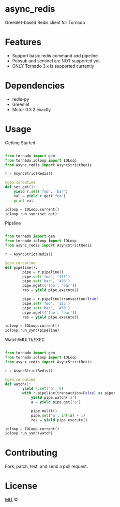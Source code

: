 # async_redis
Greenlet-based Redis client for Tornado


Features
=====

- Support basic redis command and pipeline
- Pubsub and sentinel are NOT supported yet
- ONLY Tornado 3.x is supported currently


Dependencies
=====

- redis-py
- Greenlet
- Motor 0.3.2 exactly


Usage
=====

Getting Started

```python

from tornado import gen
from tornado.ioloop import IOLoop
from async_redis import AsyncStrictRedis

r = AsyncStrictRedis()

@gen.coroutine
def set_get():
    yield r.set('foo', 'bar')
    val = yield r.get('foo')
    print val

ioloop = IOLoop.current()
ioloop.run_sync(set_get)
```

Pipeline

```python

from tornado import gen
from tornado.ioloop import IOLoop
from async_redis import AsyncStrictRedis

r = AsyncStrictRedis()

@gen.coroutine
def pipeline():
        pipe = r.pipeline()
        pipe.set('foo', '123')
        pipe.set('bar', '456')
        pipe.mget(('foo', 'bar'))
        res = yield pipe.execute()

        pipe = r.pipeline(transaction=True)
        pipe.set('foo', '123')
        pipe.set('bar', '456')
        pipe.mget(('foo', 'bar'))
        res = yield pipe.execute()

ioloop = IOLoop.current()
ioloop.run_sync(pipeline)
```

Watch/MULTI/EXEC

```python

from tornado import gen
from tornado.ioloop import IOLoop
from async_redis import AsyncStrictRedis

r = AsyncStrictRedis()

@gen.coroutine
def watch():
        yield r.set('a', 0)
        with r.pipeline(transaction=False) as pipe:
            yield pipe.watch('a')
            a = yield pipe.get('a')

            pipe.multi()
            pipe.set('a', int(a) + 1)
            res = yield pipe.execute()

ioloop = IOLoop.current()
ioloop.run_sync(watch)
```


Contributing
============

Fork, patch, test, and send a pull request.


License
=======

[MIT](http://opensource.org/licenses/MIT) ©